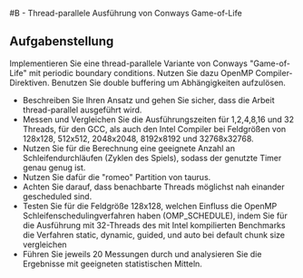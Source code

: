 #B - Thread-parallele Ausführung von Conways Game-of-Life

## Aufgabenstellung

Implementieren Sie eine thread-parallele Variante von Conways "Game-of-Life" mit periodic boundary conditions. Nutzen Sie dazu OpenMP Compiler-Direktiven. Benutzen Sie double buffering um Abhängigkeiten aufzulösen.

- Beschreiben Sie Ihren Ansatz und gehen Sie sicher, dass die Arbeit thread-parallel ausgeführt wird.
- Messen und Vergleichen Sie die Ausführungszeiten für 1,2,4,8,16 und 32 Threads, für den GCC, als auch den Intel Compiler bei Feldgrößen von 128x128, 512x512, 2048x2048, 8192x8192 und 32768x32768.
- Nutzen Sie für die Berechnung eine geeignete Anzahl an Schleifendurchläufen (Zyklen des Spiels), sodass der genutzte Timer genau genug ist.
- Nutzen Sie dafür die "romeo" Partition von taurus.
- Achten Sie darauf, dass benachbarte Threads möglichst nah einander gescheduled sind.
- Testen Sie für die Feldgröße 128x128, welchen Einfluss die OpenMP Schleifenschedulingverfahren haben (OMP_SCHEDULE), indem Sie für die Ausführung mit 32-Threads des mit Intel kompilierten Benchmarks die Verfahren static, dynamic, guided, und auto bei default chunk size vergleichen
- Führen Sie jeweils 20 Messungen durch und analysieren Sie die Ergebnisse mit geeigneten statistischen Mitteln.
